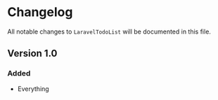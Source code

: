 # Changelog

All notable changes to `LaravelTodoList` will be documented in this file.

## Version 1.0

### Added
- Everything
